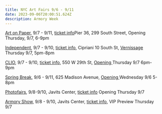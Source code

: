 ```yaml
---
title: NYC Art Fairs 9/6 - 9/11
date: 2023-09-06T20:00:51.624Z
description: Armory Week
---
```

[A﻿rt on Paper](https://ny.thepaperfair.com/), 9/7 - 9/11, [ticket info](https://ny.thepaperfair.com/visit/)Pier 36, 299 South Street, Opening Thursday, 9/7, 6-9pm 

[I﻿ndependent](https://www.independenthq.com/), 9/7 - 9/10, [ticket info](https://independenthq.artsvp.com/af85b9), Cipriani 10 South St, [Vernissage ](https://independenthq.artsvp.com/4c6579?collection=af85b9)Thursday 9/7, 5pm-8pm

[C﻿LIO](https://www.clioartfair.com/), 9/7 - 9/10, [ticket info](https://www.eventbrite.com/cc/clio-art-fair-september-7-10-2023-15th-edition-2326539), 550 W 29th St, [Opening ](https://www.eventbrite.com/e/clio-art-fair-new-york-september-7th-2023-vip-opening-reception-tickets-663704797917)[ ](https://independenthq.artsvp.com/4c6579?collection=af85b9)Thursday 9/7 6pm-9pm

[S﻿pring Break](https://www.springbreakartshow.com/), 9/6 - 9/11, 625 Madison Avenue, [Opening ](https://www.eventbrite.com/e/opening-night-ticket-september-6-500pm-800pm-tickets-690279132467?aff=ebdsoporgprofile)Wednesday 9/6 5-8pm

[P﻿hotofairs](https://www.photofairs.org/), 9/8-9/10, Javits Center, [ticket info](https://www.photofairs.org/newyork/tickets/) Opening Thursday 9/7

[A﻿rmory Show](https://www.thearmoryshow.com/), 9/8 - 9/10, Javits Center, [ticket info](https://www.thearmoryshow.com/visit/tickets), VIP Preview Thursday 9/7